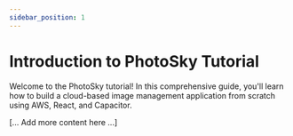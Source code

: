 ```yaml
---
sidebar_position: 1
---
```


# Introduction to PhotoSky Tutorial

Welcome to the PhotoSky tutorial! In this comprehensive guide, you'll learn how to build a cloud-based image management application from scratch using AWS, React, and Capacitor.

[... Add more content here ...]
